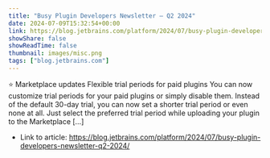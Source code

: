 ```yaml
---
title: "Busy Plugin Developers Newsletter – Q2 2024"
date: 2024-07-09T15:32:54+00:00
link: https://blog.jetbrains.com/platform/2024/07/busy-plugin-developers-newsletter-q2-2024/
showShare: false
showReadTime: false
thumbnail: images/misc.png
tags: ["blog.jetbrains.com"]
---
```

⭐️ Marketplace updates Flexible trial periods for paid plugins You can now customize trial periods for your paid plugins or simply disable them. Instead of the default 30-day trial, you can now set a shorter trial period or even none at all. Just select the preferred trial period while uploading your plugin to the Marketplace […]

- Link to article: https://blog.jetbrains.com/platform/2024/07/busy-plugin-developers-newsletter-q2-2024/